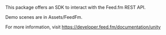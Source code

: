 
This package offers an SDK to interact with the Feed.fm REST API.

Demo scenes are in Assets/FeedFm.

For more information, visit https://developer.feed.fm/documentation/unity

